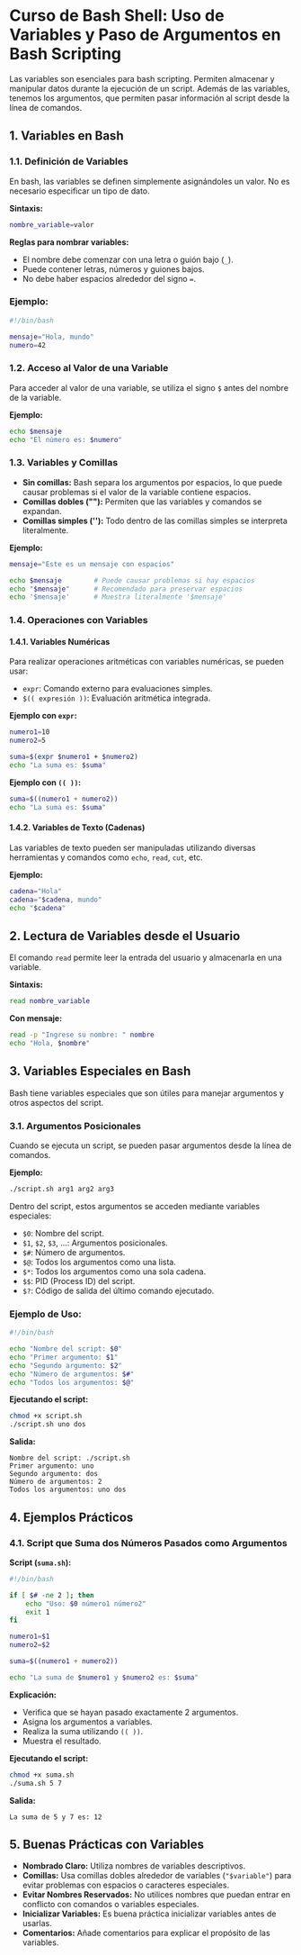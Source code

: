 

# **Curso de Bash Shell: Uso de Variables y Paso de Argumentos en Bash Scripting**

Las variables son esenciales para bash scripting. Permiten almacenar y manipular datos durante la ejecución de un script. 
Además de las variables, tenemos los argumentos, que permiten pasar información al script desde la línea de comandos.

## **1. Variables en Bash**

### **1.1. Definición de Variables**

En bash, las variables se definen simplemente asignándoles un valor. No es necesario especificar un tipo de dato.

**Sintaxis:**

```bash
nombre_variable=valor
```

**Reglas para nombrar variables:**

- El nombre debe comenzar con una letra o guión bajo (`_`).
- Puede contener letras, números y guiones bajos.
- No debe haber espacios alrededor del signo `=`.

### **Ejemplo:**

```bash
#!/bin/bash

mensaje="Hola, mundo"
numero=42
```

### **1.2. Acceso al Valor de una Variable**

Para acceder al valor de una variable, se utiliza el signo `$` antes del nombre de la variable.

**Ejemplo:**

```bash
echo $mensaje
echo "El número es: $numero"
```

### **1.3. Variables y Comillas**

- **Sin comillas:** Bash separa los argumentos por espacios, lo que puede causar problemas si el valor de la variable contiene espacios.
- **Comillas dobles (""):** Permiten que las variables y comandos se expandan.
- **Comillas simples (''):** Todo dentro de las comillas simples se interpreta literalmente.

**Ejemplo:**

```bash
mensaje="Este es un mensaje con espacios"

echo $mensaje        # Puede causar problemas si hay espacios
echo "$mensaje"      # Recomendado para preservar espacios
echo '$mensaje'      # Muestra literalmente '$mensaje'
```

### **1.4. Operaciones con Variables**

#### **1.4.1. Variables Numéricas**

Para realizar operaciones aritméticas con variables numéricas, se pueden usar:

- `expr`: Comando externo para evaluaciones simples.
- `$(( expresión ))`: Evaluación aritmética integrada.

**Ejemplo con `expr`:**

```bash
numero1=10
numero2=5

suma=$(expr $numero1 + $numero2)
echo "La suma es: $suma"
```

**Ejemplo con `(( ))`:**

```bash
suma=$((numero1 + numero2))
echo "La suma es: $suma"
```

#### **1.4.2. Variables de Texto (Cadenas)**

Las variables de texto pueden ser manipuladas utilizando diversas herramientas y comandos como `echo`, `read`, `cut`, etc.

**Ejemplo:**

```bash
cadena="Hola"
cadena="$cadena, mundo"
echo "$cadena"
```

## **2. Lectura de Variables desde el Usuario**

El comando `read` permite leer la entrada del usuario y almacenarla en una variable.

**Sintaxis:**

```bash
read nombre_variable
```

**Con mensaje:**

```bash
read -p "Ingrese su nombre: " nombre
echo "Hola, $nombre"
```

## **3. Variables Especiales en Bash**

Bash tiene variables especiales que son útiles para manejar argumentos y otros aspectos del script.

### **3.1. Argumentos Posicionales**

Cuando se ejecuta un script, se pueden pasar argumentos desde la línea de comandos.

**Ejemplo:**

```bash
./script.sh arg1 arg2 arg3
```

Dentro del script, estos argumentos se acceden mediante variables especiales:

- `$0`: Nombre del script.
- `$1`, `$2`, `$3`, ...: Argumentos posicionales.
- `$#`: Número de argumentos.
- `$@`: Todos los argumentos como una lista.
- `$*`: Todos los argumentos como una sola cadena.
- `$$`: PID (Process ID) del script.
- `$?`: Código de salida del último comando ejecutado.

### **Ejemplo de Uso:**

```bash
#!/bin/bash

echo "Nombre del script: $0"
echo "Primer argumento: $1"
echo "Segundo argumento: $2"
echo "Número de argumentos: $#"
echo "Todos los argumentos: $@"
```

**Ejecutando el script:**

```bash
chmod +x script.sh
./script.sh uno dos
```

**Salida:**

```
Nombre del script: ./script.sh
Primer argumento: uno
Segundo argumento: dos
Número de argumentos: 2
Todos los argumentos: uno dos
```

## **4. Ejemplos Prácticos**

### **4.1. Script que Suma dos Números Pasados como Argumentos**

**Script (`suma.sh`):**

```bash
#!/bin/bash

if [ $# -ne 2 ]; then
    echo "Uso: $0 número1 número2"
    exit 1
fi

numero1=$1
numero2=$2

suma=$((numero1 + numero2))

echo "La suma de $numero1 y $numero2 es: $suma"
```

**Explicación:**

- Verifica que se hayan pasado exactamente 2 argumentos.
- Asigna los argumentos a variables.
- Realiza la suma utilizando `(( ))`.
- Muestra el resultado.

**Ejecutando el script:**

```bash
chmod +x suma.sh
./suma.sh 5 7
```

**Salida:**

```
La suma de 5 y 7 es: 12
```

## **5. Buenas Prácticas con Variables**

- **Nombrado Claro:** Utiliza nombres de variables descriptivos.
- **Comillas:** Usa comillas dobles alrededor de variables (`"$variable"`) para evitar problemas con espacios o caracteres especiales.
- **Evitar Nombres Reservados:** No utilices nombres que puedan entrar en conflicto con comandos o variables especiales.
- **Inicializar Variables:** Es buena práctica inicializar variables antes de usarlas.
- **Comentarios:** Añade comentarios para explicar el propósito de las variables.


